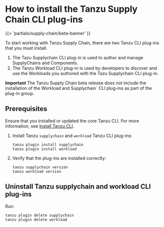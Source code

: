# How to install the Tanzu Supply Chain CLI plug-ins

{{> 'partials/supply-chain/beta-banner' }} 

To start working with Tanzu Supply Chain, there are two Tanzu CLI plug-ins that you must install.

1. The Tazu Supplychain CLI plug-in is used to author and manage SupplyChains and Components.
2. The Tanzu Workload CLI plug-in is used by developers to discover and use the Workloads you authored with the Tazu Supplychain CLI plug-in.

**Important** The Tanzu Supply Chain beta release does not include the installation of the Workload and Supplychain` CLI plug-ins as part of the plug-in group.

## Prerequisites

Ensure that you installed or updated the core Tanzu CLI. For more information, see [Install Tanzu CLI](../../../install-tanzu-cli.hbs.md#install-cli).

1. Install Tanzu `supplychain` and `workload` Tanzu CLI plug-ins:

    ```console
    tanzu plugin install supplychain
    tanzu plugin install workload
    ```

2. Verify that the plug-ins are installed correctly:

    ```console
    tanzu supplychain version
    tanzu workload version
    ```

## Uninstall Tanzu supplychain and workload CLI plug-ins

Run:

```console
tanzu plugin delete supplychain
tanzu plugin delete workload
```
